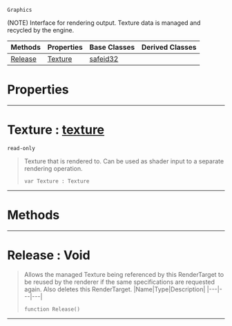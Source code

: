  `Graphics`

(NOTE) Interface for rendering output. Texture data is managed and recycled by the engine.

|Methods|Properties|Base Classes|Derived Classes|
|---|---|---|---|
|[ Release](https://github.com/ZilchEngine/ZilchDocs/blob/master/code_reference/class_reference/rendertarget.markdown#release-void)|[ Texture](https://github.com/ZilchEngine/ZilchDocs/blob/master/code_reference/class_reference/rendertarget.markdown#texture-zilch-engine-docu)|[safeid32](https://github.com/ZilchEngine/ZilchDocs/blob/master/code_reference/class_reference/safeid32.markdown)| |


 #  Properties


---  
 #  Texture : [texture](https://github.com/ZilchEngine/ZilchDocs/blob/master/code_reference/class_reference/texture.markdown)

 `read-only`

> Texture that is rendered to. Can be used as shader input to a separate rendering operation.
> ``` lang=cpp, name=Nada
> var Texture : Texture


---  
 #  Methods


---  
 #  Release : Void

> Allows the managed Texture being referenced by this RenderTarget to be reused by the renderer if the same specifications are requested again. Also deletes this RenderTarget.
> |Name|Type|Description|
> |---|---|---|
> ``` lang=cpp, name=Nada
> function Release()
> ``` 


---  
 

 